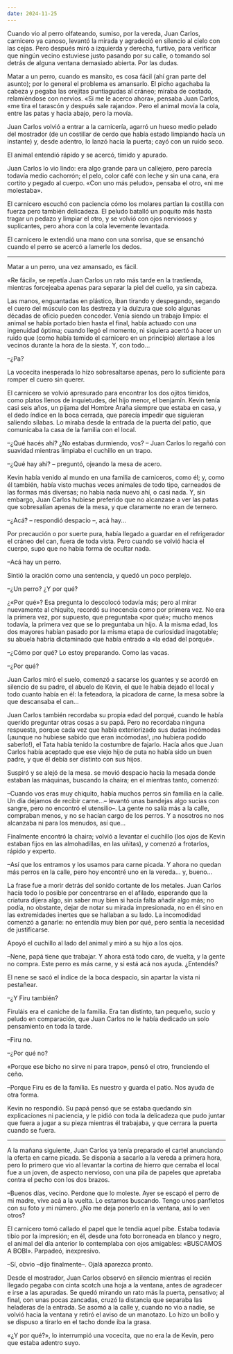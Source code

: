```yaml
---
date: 2024-11-25
---
```



Cuando vio al perro olfateando, sumiso, por la vereda, Juan Carlos, carnicero ya canoso, levantó la mirada y agradeció en silencio al cielo con las cejas. Pero después miró a izquierda y derecha, furtivo, para verificar que ningún vecino estuviese justo pasando por su calle, o tomando sol detrás de alguna ventana demasiado abierta. Por las dudas. 

Matar a un perro, cuando es mansito, es cosa fácil (ahí gran parte del asunto); por lo general el problema es amansarlo. El picho agachaba la cabeza y pegaba las orejitas puntiagudas al cráneo; miraba de costado, relamiéndose con nervios. «Si me le acerco ahora», pensaba Juan Carlos, «me tira el tarascón y después sale rajando». Pero el animal movía la cola, entre las patas y hacia abajo, pero la movía. 

Juan Carlos volvió a entrar a la carnicería, agarró un hueso medio pelado del mostrador (de un costillar de cerdo que había estado limpiando hacía un instante) y, desde adentro, lo lanzó hacia la puerta; cayó con un ruido seco. 

El animal entendió rápido y se acercó, tímido y apurado.

Juan Carlos lo vio lindo: era algo grande para un callejero, pero parecía todavía medio cachorrón; el pelo, color café con leche y sin una cana, era cortito y pegado al cuerpo. «Con uno más peludo», pensaba el otro, «ni me molestaba».

El carnicero escuchó con paciencia cómo los molares partían la costilla con fuerza pero también delicadeza. El peludo batalló un poquito más hasta tragar un pedazo y limpiar el otro, y se volvió con ojos nerviosos y suplicantes, pero ahora con la cola levemente levantada.

El carnicero le extendió una mano con una sonrisa, que se ensanchó cuando el perro se acercó a lamerle los dedos. 

---

Matar a un perro, una vez amansado, es fácil. 

«Re fácil», se repetía Juan Carlos un rato más tarde en la trastienda, mientras forcejeaba apenas para separar la piel del cuello, ya sin cabeza. 

Las manos, enguantadas en plástico, iban tirando y despegando, segando el cuero del músculo con las destreza y la dulzura que solo algunas décadas de oficio pueden conceder. Venía siendo un trabajo limpio: el animal se había portado bien hasta el final, había actuado con una ingenuidad óptima; cuando llegó el momento, ni siquiera acertó a hacer un ruido que (como había temido el carnicero en un principio) alertase a los vecinos durante la hora de la siesta. Y, con todo…

–¿Pa?

La vocecita inesperada lo hizo sobresaltarse apenas, pero lo suficiente para romper el cuero sin querer.

El carnicero se volvió apresurado para encontrar los dos ojitos tímidos, como platos llenos de inquietudes, del hijo menor, el benjamín. Kevin tenía casi seis años, un pijama del Hombre Araña siempre que estaba en casa, y el dedo índice en la boca cerrada, que parecía impedir que siguieran saliendo sílabas. Lo miraba desde la entrada de la puerta del patio, que comunicaba la casa de la familia con el local. 

–¿Qué hacés ahí? ¿No estabas durmiendo, vos? – Juan Carlos lo regañó con suavidad mientras limpiaba el cuchillo en un trapo.

–¿Qué hay ahí? – preguntó, ojeando la mesa de acero. 

Kevin había venido al mundo en una familia de carniceros, como él; y, como él también, había visto muchas veces animales de todo tipo, carneados de las formas más diversas; no había nada nuevo ahí, o casi nada. Y, sin embargo, Juan Carlos hubiese preferido que no alcanzase a ver las patas que sobresalían apenas de la mesa, y que claramente no eran de ternero. 

–¿Acá? – respondió despacio –, acá hay…

Por precaución o por suerte pura, había llegado a guardar en el refrigerador el cráneo del can, fuera de toda vista. Pero cuando se volvió hacia el cuerpo, supo que no había forma de ocultar nada.

–Acá hay un perro.

Sintió la oración como una sentencia, y quedó un poco perplejo.

–¿Un perro? ¿Y por qué?

¿«Por qué»? Esa pregunta lo descolocó todavía más; pero al mirar nuevamente al chiquito, recordó su inocencia como por primera vez. No era la primera vez, por supuesto, que preguntaba «por qué»; mucho menos todavía, la primera vez que se lo preguntaba un hijo. A la misma edad, los dos mayores habían pasado por la misma etapa de curiosidad inagotable; su abuela habría dictaminado que había entrado a «la edad del porqué». 

–¿Cómo por qué? Lo estoy preparando. Como las vacas. 

–¿Por qué?

Juan Carlos miró el suelo, comenzó a sacarse los guantes y se acordó en silencio de su padre, el abuelo de Kevin, el que le había dejado el local y todo cuanto había en él: la feteadora, la picadora de carne, la mesa sobre la que descansaba el can…

Juan Carlos también recordaba su propia edad del porqué, cuando le había querido preguntar otras cosas a su papá. Pero no recordaba ninguna respuesta, porque cada vez que había exteriorizado sus dudas incómodas (¡aunque no hubiese sabido que eran incómodas!, ¡no hubiera podido saberlo!), el Tata había tenido la costumbre de fajarlo. Hacía años que Juan Carlos había aceptado que ese viejo hijo de puta no había sido un buen padre, y que él debía ser distinto con sus hijos. 

Suspiró y se alejó de la mesa. se movió despacio hacia la mesada donde estaban las máquinas, buscando la chaira; en el mientras tanto, comenzó:

–Cuando vos eras muy chiquito, había muchos perros sin familia en la calle. Un día dejamos de recibir carne…– levantó unas bandejas algo sucias con sangre, pero no encontró el utensilio–. La gente no salía más a la calle, compraban menos, y no se hacían cargo de los perros. Y a nosotros no nos alcanzaba ni para los menudos, así que…

Finalmente encontró la chaira; volvió a levantar el cuchillo (los ojos de Kevin estaban fijos en las almohadillas, en las uñitas), y comenzó a frotarlos, rápido y experto.

–Así que los entramos y los usamos para carne picada. Y ahora no quedan más perros en la calle, pero hoy encontré uno en la vereda… y, bueno…

La frase fue a morir detrás del sonido cortante de los metales. Juan Carlos hacía todo lo posible por concentrarse en el afilado, esperando que la criatura dijera algo, sin saber muy bien si hacía falta añadir algo más; no podía, no obstante, dejar de notar su mirada impresionada, no en él sino en las extremidades inertes que se hallaban a su lado. La incomodidad comenzó a ganarle: no entendía muy bien por qué, pero sentía la necesidad de justificarse.

Apoyó el cuchillo al lado del animal y miró a su hijo a los ojos. 

–Nene, papá tiene que trabajar. Y ahora está todo caro, de vuelta, y la gente no compra. Este perro es más carne, y si está acá nos ayuda. ¿Entendés? 

El nene se sacó el índice de la boca despacio, sin apartar la vista ni pestañear. 

–¿Y Firu también? 

Firuláis era el caniche de la familia. Era tan distinto, tan pequeño, sucio y peludo en comparación, que Juan Carlos no le había dedicado un solo pensamiento en toda la tarde. 

–Firu no.

–¿Por qué no?

«Porque ese bicho no sirve ni para trapo», pensó el otro, frunciendo el ceño.

–Porque Firu es de la familia. Es nuestro y guarda el patio. Nos ayuda de otra forma.

Kevin no respondió. Su papá pensó que se estaba quedando sin explicaciones ni paciencia, y le pidió con toda la delicadeza que pudo juntar que fuera a jugar a su pieza mientras él trabajaba, y que cerrara la puerta cuando se fuera. 

---

A la mañana siguiente, Juan Carlos ya tenía preparado el cartel anunciando la oferta en carne picada. Se disponía a sacarlo a la vereda a primera hora, pero lo primero que vio al levantar la cortina de hierro que cerraba el local fue a un joven, de aspecto nervioso, con una pila de papeles que apretaba contra el pecho con los dos brazos. 

–Buenos días, vecino. Perdone que lo moleste. Ayer se escapó el perro de mi madre, vive acá a la vuelta. Lo estamos buscando. Tengo unos panfletos con su foto y mi número. ¿No me deja ponerlo en la ventana, así lo ven otros? 

El carnicero tomó callado el papel que le tendía aquel pibe. Estaba todavía tibio por la impresión; en él, desde una foto borroneada en blanco y negro, el animal del día anterior lo contemplaba con ojos amigables: «BUSCAMOS A BOBI». Parpadeó, inexpresivo.

–Sí, obvio –dijo finalmente–. Ojalá aparezca pronto. 

Desde el mostrador, Juan Carlos observó en silencio mientras el recién llegado pegaba con cinta scotch una hoja a la ventana, antes de agradecer e irse a las apuradas. Se quedó mirando un rato más la puerta, pensativo; al final, con unas pocas zancadas, cruzó la distancia que separaba las heladeras de la entrada. Se asomó a la calle y, cuando no vio a nadie, se volvió hacia la ventana y retiró el aviso de un manotazo. Lo hizo un bollo y se dispuso a tirarlo en el tacho donde iba la grasa. 

«¿Y por qué?», lo interrumpió una vocecita, que no era la de Kevin, pero que estaba adentro suyo. 

